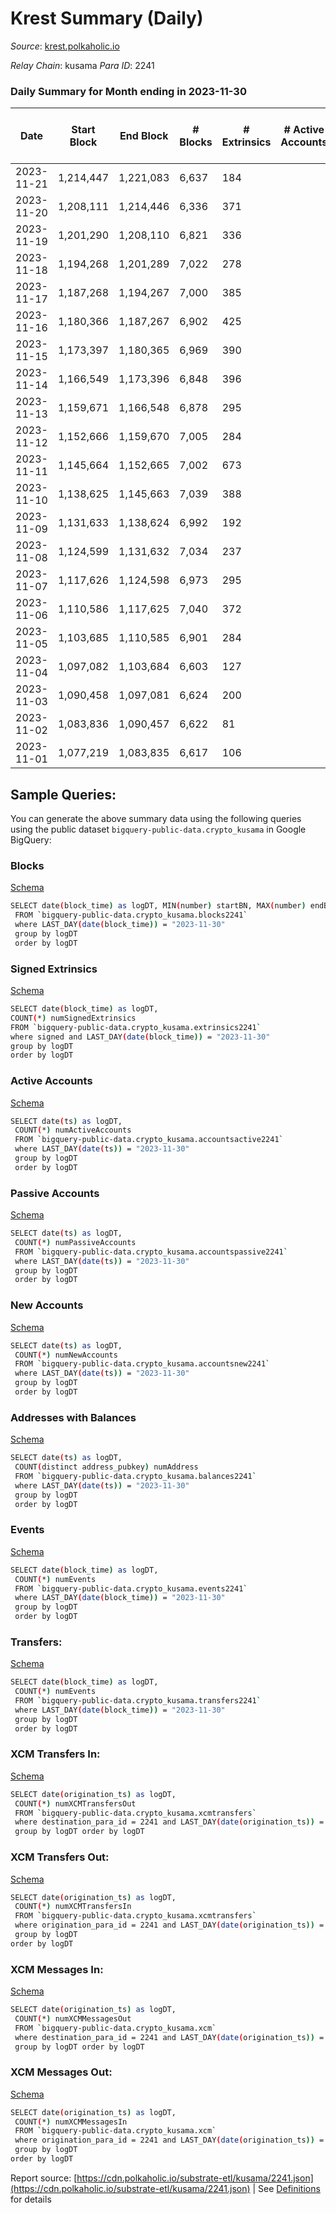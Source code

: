 # Krest Summary (Daily)

_Source_: [krest.polkaholic.io](https://krest.polkaholic.io)

*Relay Chain*: kusama
*Para ID*: 2241



### Daily Summary for Month ending in 2023-11-30


| Date    | Start Block | End Block | # Blocks | # Extrinsics | # Active Accounts | # Passive Accounts | # New Accounts | # Addresses | # Events  | # Transfers ($USD) | # XCM Transfers In ($USD) | # XCM Transfers Out ($USD) | # XCM In | # XCM Out | Issues |
|---------|-------------|-----------|----------|--------------|-------------------|--------------------|----------------|-------------|-----------|--------------------|---------------------------|----------------------------|----------|-----------|--------|
| 2023-11-21 | 1,214,447 | 1,221,083 | 6,637 | 184 |  |  |  |  | 200,225 | 76,339  |   |   |  |  |  |
| 2023-11-20 | 1,208,111 | 1,214,446 | 6,336 | 371 |  |  |  |  | 190,226 | 73,039  |   |   |  |  |  |
| 2023-11-19 | 1,201,290 | 1,208,110 | 6,821 | 336 |  |  |  |  | 206,310 | 77,932  |   |   |  |  |  |
| 2023-11-18 | 1,194,268 | 1,201,289 | 7,022 | 278 |  |  |  |  | 210,286 | 79,566  |   |   |  |  |  |
| 2023-11-17 | 1,187,268 | 1,194,267 | 7,000 | 385 |  |  |  |  | 207,775 | 78,189  |   |   |  |  |  |
| 2023-11-16 | 1,180,366 | 1,187,267 | 6,902 | 425 |  |  |  |  | 205,636 | 77,380  |   |   |  |  |  |
| 2023-11-15 | 1,173,397 | 1,180,365 | 6,969 | 390 |  |  |  |  | 209,605 | 79,246  |   |   |  |  |  |
| 2023-11-14 | 1,166,549 | 1,173,396 | 6,848 | 396 |  |  |  |  | 204,766 | 77,201  |   |   |  |  |  |
| 2023-11-13 | 1,159,671 | 1,166,548 | 6,878 | 295 |  |  |  |  | 202,225 | 76,152  |   |   |  |  |  |
| 2023-11-12 | 1,152,666 | 1,159,670 | 7,005 | 284 |  |  |  |  | 203,074 | 76,167  |   |   |  |  |  |
| 2023-11-11 | 1,145,664 | 1,152,665 | 7,002 | 673 |  |  |  |  | 205,873 | 76,420  |   |   |  |  |  |
| 2023-11-10 | 1,138,625 | 1,145,663 | 7,039 | 388 |  |  |  |  | 203,767 | 76,069  |   |   |  |  |  |
| 2023-11-09 | 1,131,633 | 1,138,624 | 6,992 | 192 |  |  |  |  | 205,685 | 77,101  |   |   |  |  |  |
| 2023-11-08 | 1,124,599 | 1,131,632 | 7,034 | 237 |  |  |  |  | 200,432 | 74,897  |   |   |  |  |  |
| 2023-11-07 | 1,117,626 | 1,124,598 | 6,973 | 295 |  |  |  |  | 197,210 | 73,234  |   |   |  |  |  |
| 2023-11-06 | 1,110,586 | 1,117,625 | 7,040 | 372 |  |  |  |  | 196,973 | 72,642  |   |   |  |  |  |
| 2023-11-05 | 1,103,685 | 1,110,585 | 6,901 | 284 |  |  |  |  | 193,276 | 71,640  |   |   |  |  |  |
| 2023-11-04 | 1,097,082 | 1,103,684 | 6,603 | 127 |  |  |  |  | 185,325 | 69,170  |   |   |  |  |  |
| 2023-11-03 | 1,090,458 | 1,097,081 | 6,624 | 200 |  |  |  |  | 184,454 | 68,419  |   |   |  |  |  |
| 2023-11-02 | 1,083,836 | 1,090,457 | 6,622 | 81 |  |  |  |  | 183,501 | 68,295  |   |   |  |  |  |
| 2023-11-01 | 1,077,219 | 1,083,835 | 6,617 | 106 |  |  |  |  | 187,514 | 69,752  |   |   |  |  |  |

## Sample Queries:
You can generate the above summary data using the following queries using the public dataset `bigquery-public-data.crypto_kusama` in Google BigQuery:


### Blocks 

[Schema](https://github.com/colorfulnotion/substrate-etl/blob/main/schema/blocks.json)

```bash
SELECT date(block_time) as logDT, MIN(number) startBN, MAX(number) endBN, COUNT(*) numBlocks 
 FROM `bigquery-public-data.crypto_kusama.blocks2241`  
 where LAST_DAY(date(block_time)) = "2023-11-30" 
 group by logDT 
 order by logDT
```

### Signed Extrinsics 

[Schema](https://github.com/colorfulnotion/substrate-etl/blob/main/schema/extrinsics.json)

```bash
SELECT date(block_time) as logDT, 
COUNT(*) numSignedExtrinsics 
FROM `bigquery-public-data.crypto_kusama.extrinsics2241`  
where signed and LAST_DAY(date(block_time)) = "2023-11-30" 
group by logDT 
order by logDT
```

### Active Accounts 

[Schema](https://github.com/colorfulnotion/substrate-etl/blob/main/schema/accountsactive.json)

```bash
SELECT date(ts) as logDT, 
 COUNT(*) numActiveAccounts 
 FROM `bigquery-public-data.crypto_kusama.accountsactive2241` 
 where LAST_DAY(date(ts)) = "2023-11-30" 
 group by logDT 
 order by logDT
```

### Passive Accounts 

[Schema](https://github.com/colorfulnotion/substrate-etl/blob/main/schema/accountspassive.json)

```bash
SELECT date(ts) as logDT, 
 COUNT(*) numPassiveAccounts 
 FROM `bigquery-public-data.crypto_kusama.accountspassive2241` 
 where LAST_DAY(date(ts)) = "2023-11-30" 
 group by logDT 
 order by logDT
```

### New Accounts 

[Schema](https://github.com/colorfulnotion/substrate-etl/blob/main/schema/accountsnew.json)

```bash
SELECT date(ts) as logDT, 
 COUNT(*) numNewAccounts 
 FROM `bigquery-public-data.crypto_kusama.accountsnew2241` 
 where LAST_DAY(date(ts)) = "2023-11-30" 
 group by logDT
 order by logDT
```

### Addresses with Balances 

[Schema](https://github.com/colorfulnotion/substrate-etl/blob/main/schema/balances.json)

```bash
SELECT date(ts) as logDT,
 COUNT(distinct address_pubkey) numAddress 
 FROM `bigquery-public-data.crypto_kusama.balances2241` 
 where LAST_DAY(date(ts)) = "2023-11-30" 
 group by logDT 
 order by logDT
```

### Events 

[Schema](https://github.com/colorfulnotion/substrate-etl/blob/main/schema/events.json)

```bash
SELECT date(block_time) as logDT, 
 COUNT(*) numEvents 
 FROM `bigquery-public-data.crypto_kusama.events2241` 
 where LAST_DAY(date(block_time)) = "2023-11-30" 
 group by logDT 
 order by logDT
```

### Transfers:

[Schema](https://github.com/colorfulnotion/substrate-etl/blob/main/schema/transfers.json)

```bash
SELECT date(block_time) as logDT, 
 COUNT(*) numEvents 
 FROM `bigquery-public-data.crypto_kusama.transfers2241` 
 where LAST_DAY(date(block_time)) = "2023-11-30" 
 group by logDT 
 order by logDT
```

### XCM Transfers In: 

[Schema](https://github.com/colorfulnotion/substrate-etl/blob/main/schema/xcmtransfers.json)

```bash
SELECT date(origination_ts) as logDT, 
 COUNT(*) numXCMTransfersOut 
 FROM `bigquery-public-data.crypto_kusama.xcmtransfers` 
 where destination_para_id = 2241 and LAST_DAY(date(origination_ts)) = "2023-11-30" 
 group by logDT order by logDT
```

### XCM Transfers Out: 

[Schema](https://github.com/colorfulnotion/substrate-etl/blob/main/schema/xcmtransfers.json)

```bash
SELECT date(origination_ts) as logDT, 
 COUNT(*) numXCMTransfersIn 
 FROM `bigquery-public-data.crypto_kusama.xcmtransfers` 
 where origination_para_id = 2241 and LAST_DAY(date(origination_ts)) = "2023-11-30" 
 group by logDT 
order by logDT
```

### XCM Messages In: 

[Schema](https://github.com/colorfulnotion/substrate-etl/blob/main/schema/xcm.json)

```bash
SELECT date(origination_ts) as logDT, 
 COUNT(*) numXCMMessagesOut 
 FROM `bigquery-public-data.crypto_kusama.xcm` 
 where destination_para_id = 2241 and LAST_DAY(date(origination_ts)) = "2023-11-30" 
 group by logDT order by logDT
```

### XCM Messages Out: 

[Schema](https://github.com/colorfulnotion/substrate-etl/blob/main/schema/xcm.json)

```bash
SELECT date(origination_ts) as logDT, 
 COUNT(*) numXCMMessagesIn 
 FROM `bigquery-public-data.crypto_kusama.xcm` 
 where origination_para_id = 2241 and LAST_DAY(date(origination_ts)) = "2023-11-30" 
 group by logDT 
order by logDT
```


Report source: [https://cdn.polkaholic.io/substrate-etl/kusama/2241.json](https://cdn.polkaholic.io/substrate-etl/kusama/2241.json) | See [Definitions](/DEFINITIONS.md) for details

